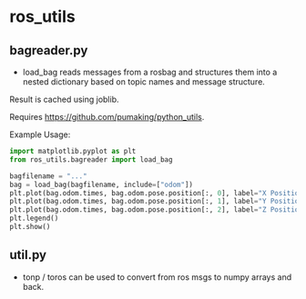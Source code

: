 # ros_utils

## bagreader.py

* load\_bag reads messages from a rosbag and structures them into a nested dictionary based on topic names and message structure.

Result is cached using joblib.

Requires <https://github.com/pumaking/python_utils>.

Example Usage:
```python
import matplotlib.pyplot as plt
from ros_utils.bagreader import load_bag

bagfilename = "..."
bag = load_bag(bagfilename, include=["odom"])
plt.plot(bag.odom.times, bag.odom.pose.position[:, 0], label="X Position")
plt.plot(bag.odom.times, bag.odom.pose.position[:, 1], label="Y Position")
plt.plot(bag.odom.times, bag.odom.pose.position[:, 2], label="Z Position")
plt.legend()
plt.show()
```

## util.py

* tonp / toros can be used to convert from ros msgs to numpy arrays and back.
